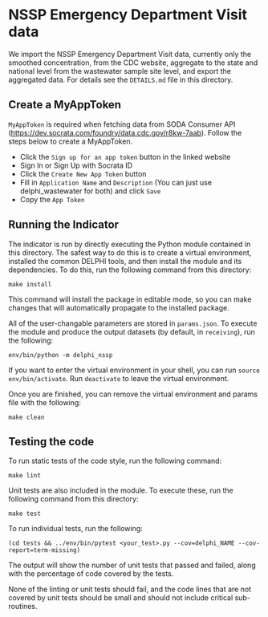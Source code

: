 # NSSP Emergency Department Visit data

We import the NSSP Emergency Department Visit data, currently only the smoothed concentration, from the CDC website, aggregate to the state and national level from the wastewater sample site level, and export the aggregated data.
For details see the `DETAILS.md` file in this directory.

## Create a MyAppToken
`MyAppToken` is required when fetching data from SODA Consumer API 
(https://dev.socrata.com/foundry/data.cdc.gov/r8kw-7aab). Follow the 
steps below to create a MyAppToken.
- Click the `Sign up for an app token` button in the linked website
- Sign In or Sign Up with Socrata ID
- Click the `Create New App Token` button
- Fill in `Application Name` and `Description` (You can just use delphi_wastewater
  for both) and click `Save`
- Copy the `App Token`


## Running the Indicator

The indicator is run by directly executing the Python module contained in this
directory. The safest way to do this is to create a virtual environment,
installed the common DELPHI tools, and then install the module and its
dependencies. To do this, run the following command from this directory:

```
make install
```

This command will install the package in editable mode, so you can make changes that
will automatically propagate to the installed package. 

All of the user-changable parameters are stored in `params.json`. To execute
the module and produce the output datasets (by default, in `receiving`), run
the following:

```
env/bin/python -m delphi_nssp
```

If you want to enter the virtual environment in your shell, 
you can run `source env/bin/activate`. Run `deactivate` to leave the virtual environment. 

Once you are finished, you can remove the virtual environment and 
params file with the following:

```
make clean
```

## Testing the code

To run static tests of the code style, run the following command:

```
make lint
```

Unit tests are also included in the module. To execute these, run the following
command from this directory:

```
make test
```

To run individual tests, run the following:

```
(cd tests && ../env/bin/pytest <your_test>.py --cov=delphi_NAME --cov-report=term-missing)
```

The output will show the number of unit tests that passed and failed, along
with the percentage of code covered by the tests. 

None of the linting or unit tests should fail, and the code lines that are not covered by unit tests should be small and
should not include critical sub-routines. 
